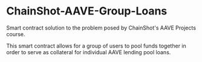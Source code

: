 # ChainShot-AAVE-Group-Loans

Smart contract solution to the problem posed by ChainShot's AAVE Projects course.

This smart contract allows for a group of users to pool funds together in order to serve as collateral for individual AAVE lending pool loans.
